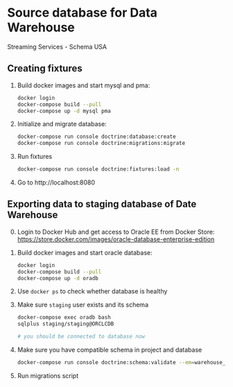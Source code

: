 # Source database for Data Warehouse
Streaming Services - Schema USA

## Creating fixtures

1. Build docker images and start mysql and pma:

    ```bash
    docker login
    docker-compose build --pull
    docker-compose up -d mysql pma
    ```

2. Initialize and migrate database:

    ```bash
    docker-compose run console doctrine:database:create
    docker-compose run console doctrine:migrations:migrate
    ```

3. Run fixtures

    ```bash
    docker-compose run console doctrine:fixtures:load -n
    ```

4. Go to http://localhost:8080

## Exporting data to staging database of Date Warehouse

0. Login to Docker Hub and get access to Oracle EE from Docker Store: https://store.docker.com/images/oracle-database-enterprise-edition
1. Build docker images and start oracle database:

    ```bash
    docker login
    docker-compose build --pull
    docker-compose up -d oradb
    ```
2. Use `docker ps` to check whether database is healthy
3. Make sure `staging` user exists and its schema

    ```bash
    docker-compose exec oradb bash
    sqlplus staging/staging@ORCLCDB

    # you should be connected to database now
    ```

4. Make sure you have compatible schema in project and database

    ```bash
    docker-compose run console doctrine:schema:validate --em=warehouse_stage
    ```

5. Run migrations script